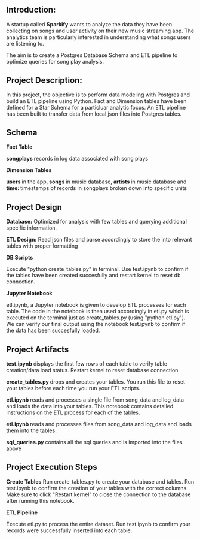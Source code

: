 <h2>Introduction:</h2>

A startup called <b>Sparkify</b> wants to analyze the data they have been collecting on songs and user activity on their new music streaming app. The analytics team is particularly interested in understanding what songs users are listening to.

The aim is to create a Postgres Database Schema and ETL pipeline to optimize queries for song play analysis.

<h2>Project Description:</h2>

In this project, the objective is to perform data modeling with Postgres and build an ETL pipeline using Python. Fact and Dimension tables have been defined for a Star Schema for a particluar analytic focus. An ETL pipeline has been built to transfer data from local json files into Postgres tables.

<h2>Schema</h2>
<b>Fact Table</b>

<b> songplays </b> records in log data associated with song plays

<b>Dimension Tables</b>

<b> users </b> in the app,<b> songs </b> in music database,<b> artists </b> in music database and <b> time: </b> timestamps of records in songplays broken down into specific units

<h2>Project Design</h2>

<b>Database:</b> Optimized for analysis with few tables and querying additional specific information.

<b>ETL Design:</b> Read json files and parse accordingly to store the into relevant tables with proper formatting

<b>DB Scripts</b>

Execute "python create_tables.py" in terminal. Use test.ipynb to confirm if the tables have been created succesfully and restart kernel to reset db connection.

<b>Jupyter Notebook</b>

etl.ipynb, a Jupyter notebook is given to develop ETL processes for each table. The code in the notebook is then used accordingly in etl.py which is executed on the terminal just as create_tables.py (using "python etl.py"). We can verify our final output using the notebook test.ipynb to confirm if the data has been succesfully loaded.

<h2>Project Artifacts </h2>

<b>test.ipynb </b>displays the first few rows of each table to verify table creation/data load status. Restart kernel to reset database connection

<b>create_tables.py </b>drops and creates your tables. You run this file to reset your tables before each time you run your ETL scripts.

<b>etl.ipynb </b>reads and processes a single file from song_data and log_data and loads the data into your tables. This notebook contains detailed instructions on the ETL process for each of the tables.

<b>etl.ipynb </b>reads and processes files from song_data and log_data and loads them into the tables.

<b>sql_queries.py </b>contains all the sql queries and is imported into the files above

<h2> Project Execution Steps</h2>

<b>Create Tables</b>
   Run create_tables.py to create your database and tables.
   Run test.ipynb to confirm the creation of your tables with the correct columns. Make sure to click "Restart kernel" to close the connection to the database after running this notebook.

<b>ETL Pipeline</b>

Execute etl.py to process the entire dataset. Run test.ipynb to confirm your records were successfully inserted into each table.
